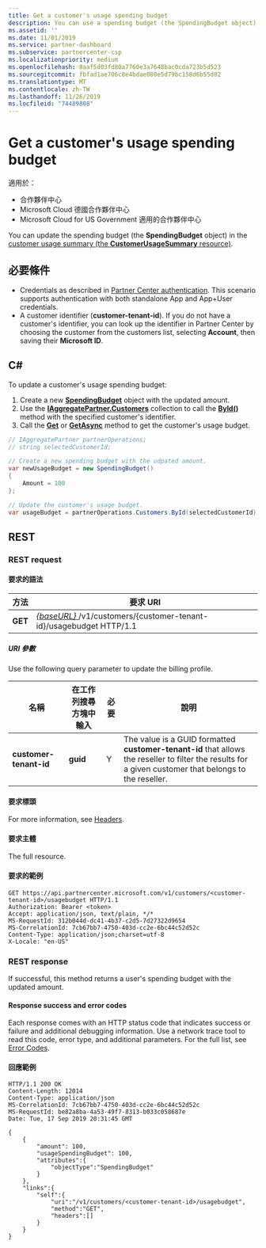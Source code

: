 ```yaml
---
title: Get a customer's usage spending budget
description: You can use a spending budget (the SpendingBudget object) to update a customer usage summary (the CustomerUsageSummary resource).
ms.assetid: ''
ms.date: 11/01/2019
ms.service: partner-dashboard
ms.subservice: partnercenter-csp
ms.localizationpriority: medium
ms.openlocfilehash: 8aaf5d03fd80a7760e3a7648bac0cda723b5d523
ms.sourcegitcommit: fbfad1ae706c8e4bdae080e5d79bc158d6b55d02
ms.translationtype: MT
ms.contentlocale: zh-TW
ms.lasthandoff: 11/26/2019
ms.locfileid: "74489808"
---
```

# <a name="get-a-customers-usage-spending-budget"></a>Get a customer's usage spending budget

適用於：

- 合作夥伴中心
- Microsoft Cloud 德國合作夥伴中心
- Microsoft Cloud for US Government 適用的合作夥伴中心

You can update the spending budget (the **SpendingBudget** object) in the [customer usage summary (the **CustomerUsageSummary** resource)](customer-usage-resources.md#customerusagesummary).

## <a name="prerequisites"></a>必要條件

- Credentials as described in [Partner Center authentication](partner-center-authentication.md). This scenario supports authentication with both standalone App and App+User credentials.
- A customer identifier (**customer-tenant-id**). If you do not have a customer's identifier, you can look up the identifier in Partner Center by choosing the customer from the customers list, selecting **Account**, then saving their **Microsoft ID**.

## <a name="c"></a>C\#

To update a customer's usage spending budget:

1. Create a new [**SpendingBudget**](https://docs.microsoft.com/dotnet/api/microsoft.store.partnercenter.models.usage.spendingbudget) object with the updated amount.
2. Use the [**IAggregatePartner.Customers**](https://docs.microsoft.com/dotnet/api/microsoft.store.partnercenter.customers.icustomercollection) collection to call the [**ById()** ](https://docs.microsoft.com/dotnet/api/microsoft.store.partnercenter.customers.icustomercollection.byid) method with the specified customer's identifier.
3. Call the [**Get**](https://docs.microsoft.com/dotnet/api/microsoft.store.partnercenter.subscribedskus.icustomersubscribedskucollection.get) or [**GetAsync**](https://docs.microsoft.com/dotnet/api/microsoft.store.partnercenter.subscribedskus.icustomersubscribedskucollection.getasync) method to get the customer's usage budget.

``` csharp
// IAggregatePartner partnerOperations;
// string selectedCustomerId;

// Create a new spending budget with the udpated amount.
var newUsageBudget = new SpendingBudget()
{  
    Amount = 100
};

// Update the customer's usage budget.
var usageBudget = partnerOperations.Customers.ById(selectedCustomerId).UsageBudget.Get();
```

## <a name="rest"></a>REST

### <a name="rest-request"></a>REST request

#### <a name="request-syntax"></a>要求的語法

| 方法    | 要求 URI                                                                                             |
|-----------|---------------------------------------------------------------------------------------------------------|
| **GET** | [ *{baseURL}* ](partner-center-rest-urls.md)/v1/customers/{customer-tenant-id}/usagebudget  HTTP/1.1 |

##### <a name="uri-parameter"></a>URI 參數

Use the following query parameter to update the billing profile.

| 名稱                   | 在工作列搜尋方塊中輸入     | 必要 | 說明                                                                                                                                            |
|------------------------|----------|----------|--------------------------------------------------------------------------------------------------------------------------------------------------------|
| **customer-tenant-id** | **guid** | Y        | The value is a GUID formatted **customer-tenant-id** that allows the reseller to filter the results for a given customer that belongs to the reseller. |

#### <a name="request-headers"></a>要求標頭

For more information, see [Headers](headers.md).

#### <a name="request-body"></a>要求主體

The full resource.

#### <a name="request-example"></a>要求的範例

```http
GET https://api.partnercenter.microsoft.com/v1/customers/<customer-tenant-id>/usagebudget HTTP/1.1
Authorization: Bearer <token>
Accept: application/json, text/plain, */*
MS-RequestId: 312b044d-dc41-4b37-c2d5-7d27322d9654
MS-CorrelationId: 7cb67bb7-4750-403d-cc2e-6bc44c52d52c
Content-Type: application/json;charset=utf-8
X-Locale: "en-US"
```

### <a name="rest-response"></a>REST response

If successful, this method returns a user's spending budget with the updated amount.

#### <a name="response-success-and-error-codes"></a>Response success and error codes

Each response comes with an HTTP status code that indicates success or failure and additional debugging information. Use a network trace tool to read this code, error type, and additional parameters. For the full list, see [Error Codes](error-codes.md).

#### <a name="response-example"></a>回應範例

```http
HTTP/1.1 200 OK
Content-Length: 12014
Content-Type: application/json
MS-CorrelationId: 7cb67bb7-4750-403d-cc2e-6bc44c52d52c
MS-RequestId: be82a8ba-4a53-49f7-8313-b033c058687e
Date: Tue, 17 Sep 2019 20:31:45 GMT

{
    {
        "amount": 100,
        "usageSpendingBudget": 100,
        "attributes":{
            "objectType":"SpendingBudget"
        }
    },
    "links":{
        "self":{
            "uri":"/v1/customers/<customer-tenant-id>/usagebudget",
            "method":"GET",
            "headers":[]
        }
    }
}
```
